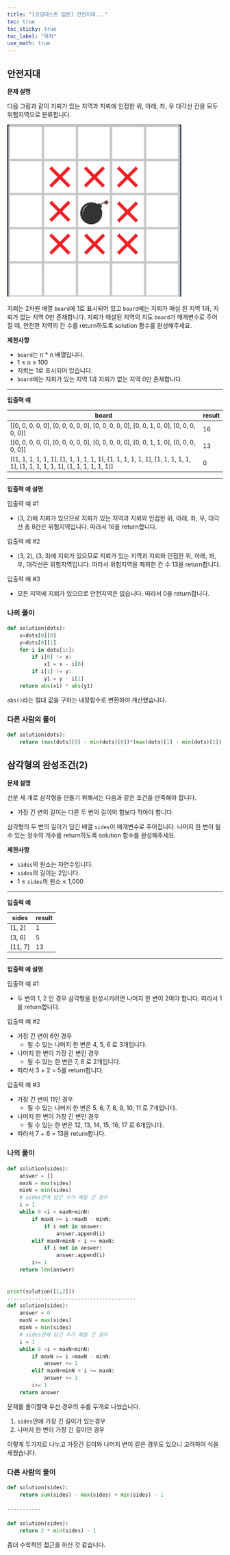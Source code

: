 ```yaml
---
title: "[코딩테스트 입문] 안전지대..."
toc: true
toc_sticky: true
toc_label: "목차"
use_math: true
---
```


## 안전지대

**문제 설명**

다음 그림과 같이 지뢰가 있는 지역과 지뢰에 인접한 위, 아래, 좌, 우 대각선 칸을 모두 위험지역으로 분류합니다.

<img src="/../../images/2025-01-08-입문4/image-20250108231750733.png" alt="image-20250108231750733" style="zoom:67%;" />

지뢰는 2차원 배열 `board`에 1로 표시되어 있고 `board`에는 지뢰가 매설 된 지역 1과, 지뢰가 없는 지역 0만 존재합니다.
지뢰가 매설된 지역의 지도 `board`가 매개변수로 주어질 때, 안전한 지역의 칸 수를 return하도록 solution 함수를 완성해주세요.

**제한사항**

- `board`는 n * n 배열입니다.
- 1 ≤ n ≤ 100
- 지뢰는 1로 표시되어 있습니다.
- `board`에는 지뢰가 있는 지역 1과 지뢰가 없는 지역 0만 존재합니다.

---

**입출력 예**

| board                                                        | result |
| ------------------------------------------------------------ | ------ |
| [[0, 0, 0, 0, 0], [0, 0, 0, 0, 0], [0, 0, 0, 0, 0], [0, 0, 1, 0, 0], [0, 0, 0, 0, 0]] | 16     |
| [[0, 0, 0, 0, 0], [0, 0, 0, 0, 0], [0, 0, 0, 0, 0], [0, 0, 1, 1, 0], [0, 0, 0, 0, 0]] | 13     |
| [[1, 1, 1, 1, 1, 1], [1, 1, 1, 1, 1, 1], [1, 1, 1, 1, 1, 1], [1, 1, 1, 1, 1, 1], [1, 1, 1, 1, 1, 1], [1, 1, 1, 1, 1, 1]] | 0      |

---

**입출력 예 설명**

입출력 예 #1

- (3, 2)에 지뢰가 있으므로 지뢰가 있는 지역과 지뢰와 인접한 위, 아래, 좌, 우, 대각선 총 8칸은 위험지역입니다. 따라서 16을 return합니다.

입출력 예 #2

- (3, 2), (3, 3)에 지뢰가 있으므로 지뢰가 있는 지역과 지뢰와 인접한 위, 아래, 좌, 우, 대각선은 위험지역입니다. 따라서 위험지역을 제외한 칸 수 13을 return합니다.

입출력 예 #3

- 모든 지역에 지뢰가 있으므로 안전지역은 없습니다. 따라서 0을 return합니다.

### 나의 풀이

``` python
def solution(dots):
    x=dots[0][0]
    y=dots[0][1]
    for i in dots[1:]:
        if i[0] != x:
            x1 = x - i[0]
        if i[1] != y:
            y1 = y - i[1]
    return abs(x1) * abs(y1)
```

`abs()`라는 절대 값을 구하는 내장함수로 변환하여 계산했습니다.

### 다른 사람의 풀이

``` python
def solution(dots):
    return (max(dots)[0] - min(dots)[0])*(max(dots)[1] - min(dots)[1])
```



## 삼각형의 완성조건(2)

**문제 설명**

선분 세 개로 삼각형을 만들기 위해서는 다음과 같은 조건을 만족해야 합니다.

- 가장 긴 변의 길이는 다른 두 변의 길이의 합보다 작아야 합니다.

삼각형의 두 변의 길이가 담긴 배열 `sides`이 매개변수로 주어집니다. 나머지 한 변이 될 수 있는 정수의 개수를 return하도록 solution 함수를 완성해주세요.

**제한사항**

- `sides`의 원소는 자연수입니다.
- `sides`의 길이는 2입니다.
- 1 ≤ `sides`의 원소 ≤ 1,000

---

**입출력 예**

| sides   | result |
| ------- | ------ |
| [1, 2]  | 1      |
| [3, 6]  | 5      |
| [11, 7] | 13     |

---

**입출력 예 설명**

입출력 예 #1

- 두 변이 1, 2 인 경우 삼각형을 완성시키려면 나머지 한 변이 2여야 합니다. 따라서 1을 return합니다.

입출력 예 #2

- 가장 긴 변이 6인 경우
  - 될 수 있는 나머지 한 변은 4, 5, 6 로 3개입니다.
- 나머지 한 변이 가장 긴 변인 경우
  - 될 수 있는 한 변은 7, 8 로 2개입니다.
- 따라서 3 + 2 = 5를 return합니다.

입출력 예 #3

- 가장 긴 변이 11인 경우
  - 될 수 있는 나머지 한 변은 5, 6, 7, 8, 9, 10, 11 로 7개입니다.
- 나머지 한 변이 가장 긴 변인 경우
  - 될 수 있는 한 변은 12, 13, 14, 15, 16, 17 로 6개입니다.
- 따라서 7 + 6 = 13을 return합니다.

### 나의 풀이

``` python
def solution(sides):
    answer = []
    maxN = max(sides)
    minN = min(sides)
    # sides안에 담긴 수가 제일 긴 경우
    i = 1
    while 0 <i < maxN+minN:
        if maxN >= i >maxN - minN:
            if i not in answer:
                answer.append(i)
        elif maxN+minN > i >= maxN: 
            if i not in answer:
                answer.append(i)
        i+= 1
    return len(answer)
        

print(solution([1,2]))
------------------------------------------
def solution(sides):
    answer = 0
    maxN = max(sides)
    minN = min(sides)
    # sides안에 담긴 수가 제일 긴 경우
    i = 1
    while 0 <i < maxN+minN:
        if maxN >= i >maxN - minN:
            answer += 1
        elif maxN+minN > i >= maxN: 
            answer += 1
        i+= 1
    return answer
```

문제를 풀이할때 우선 경우의 수를 두개로 나눴습니다.

1. `sides`안에 가장 긴 길이가 있는경우
2. 나머지 한 변이 가장 긴 길이인 경우

이렇게 두가지로 나누고 가장긴 길이와 나머지 변이 같은 경우도 있으니 고려하여 식을 세웠습니다.

### 다른 사람의 풀이

``` python
def solution(sides):
    return sum(sides) - max(sides) + min(sides) - 1

-----------

def solution(sides):
    return 2 * min(sides) - 1
```

좀더 수학적인 접근을 하신 것 같습니다.

